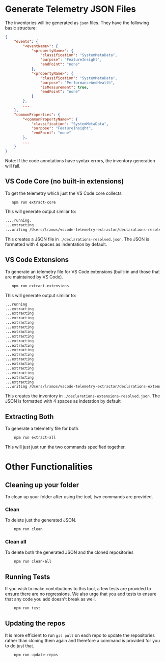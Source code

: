 # Generate Telemetry JSON Files

The inventories will be generated as `json` files. They have the following basic structure:
```json
{
    "events": {
        "<eventName>": {
            "<propertyName>": {
                "classification": "SystemMetaData",
                "purpose": "FeatureInsight",
                "endPoint": "none"
            },
            "<propertyName>": {
                "classification": "SystemMetaData",
                "purpose": "PerformanceAndHealth",
                "isMeasurement": true,
                "endPoint": "none"
            }
        },
        ...
    },
    "commonProperties": {
        "<commonPropertyName>": {
            "classification": "SystemMetaData",
            "purpose": "FeatureInsight",
            "endPoint": "none"
        },
        ...
    }
}
```

Note: If the code annotations have syntax errors, the inventory generation will fail.

## VS Code Core (no built-in extensions)
To get the telemetry which just the VS Code core collects

```bash
   npm run extract-core
```
This will generate output similar to:
```bash
....running.
...extracting
...writing /Users/lramos/vscode-telemetry-extractor/declarations-resolved.json
```

This creates a JSON file in `./declarations-resolved.json`. The JSON is formatted with 4 spaces as indentation by default.


## VS Code Extensions

To generate an telemetry file for VS Code extensions (built-in and those that are maintained by VS Code).

```bash
   npm run extract-extensions
```

This will generate output similar to:
```bash
...running
...extracting
...extracting
...extracting
...extracting
...extracting
...extracting
...extracting
...extracting
...extracting
...extracting
...extracting
...extracting
...extracting
...extracting
...extracting
...extracting
...extracting
...writing /Users/lramos/vscode-telemetry-extractor/declarations-extensions-resolved.json
```

This creates the inventory in `./declarations-extensions-resolved.json`. The JSON is formatted with 4 spaces as indetation by default

## Extracting Both

To generate a telemetry file for both.

```bash
    npm run extract-all
```

This will just just run the two commands specified together.

# Other Functionalities

## Cleaning up your folder

To clean up your folder after using the tool, two commands are provided.

### Clean

To delete just the generated JSON.

```bash
    npm run clean
```

### Clean all

To delete both the generated JSON and the cloned repositories

```bash
    npm run clean-all
```

## Running Tests

If you wish to make contributions to this tool, a few tests are provided to ensure there are no regressions. We also urge that you 
add tests to ensure that any code you add doesn't break as well.

```bash
    npm run test
```

## Updating the repos
It is more efficient to run `git pull` on each repo to update the repositories rather than cloning them again and therefore a command
is provided for you to do just that.

```bash
    npm run update-repos
```